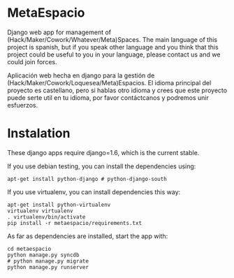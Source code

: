 MetaEspacio
===========

Django web app for management of (Hack/Maker/Cowork/Whatever/Meta)Spaces. The
main language of this project is spanish, but if you speak other language and
you think that this project could be useful to you in your language, please
contact us and we could join forces.

Aplicación web hecha en django para la gestión de
(Hack/Maker/Cowork/Loquesea/Meta)Espacios. El idioma principal del proyecto es
castellano, pero si hablas otro idioma y crees que este proyecto puede serte
util en tu idioma, por favor contáctcanos y podremos unir esfuerzos.


Instalation
===========

These django apps require django=1.6, which is the current stable.

If you use debian testing, you can install the dependencies using:

    apt-get install python-django # python-django-south

If you use virtualenv, you can install dependencies this way:

    apt-get install python-virtualenv
    virtualenv virtualenv
    . virtualenv/bin/activate
    pip install -r metaespacio/requirements.txt

As far as dependencies are installed, start the app with:

    cd metaespacio
    python manage.py syncdb
    # python manage.py migrate
    python manage.py runserver
